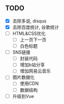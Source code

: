 ## TODO
- [x] 去除多说, disqus
- [x] 去除百度统计, 谷歌统计
- [ ] HTML&CSS优化
    - [ ] 上一页下一页
    - [ ] 白色标题

- [ ] SNS链接
    - [ ] 封装代码
    - [ ] 增加b站分享
    - [ ] 增加网易云音乐
- [ ] 图片数据化
    - [ ] 使用CDN
    - [ ] 数据结构
- [ ] 升级到Vue